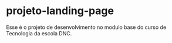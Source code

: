 # projeto-landing-page
Esse é o projeto de desenvolvimento no modulo base do curso de Tecnologia da escola DNC.
